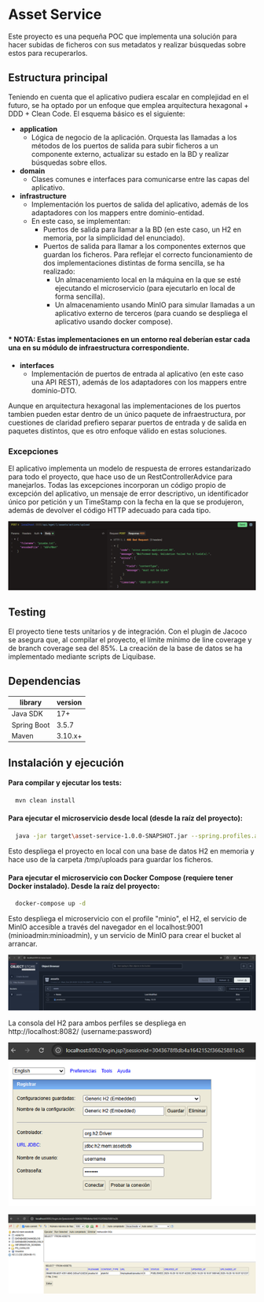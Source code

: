 # Asset Service

Este proyecto es una pequeña POC que implementa una solución para hacer subidas de ficheros con sus metadatos y realizar búsquedas sobre estos para recuperarlos.

## Estructura principal

Teniendo en cuenta que el aplicativo pudiera escalar en complejidad en el futuro, se ha optado por un enfoque que emplea arquitectura hexagonal + DDD + Clean Code. El esquema básico es el siguiente:

* __application__
    * Lógica de negocio de la aplicación. Orquesta las llamadas a los métodos de los puertos de salida para subir ficheros a un componente externo, actualizar su estado en la BD y realizar búsquedas sobre ellos.
* __domain__
    * Clases comunes e interfaces para comunicarse entre las capas del aplicativo.
* __infrastructure__
    * Implementación los puertos de salida del aplicativo, además de los adaptadores con los mappers entre dominio-entidad.
    * En este caso, se implementan:
      * Puertos de salida para llamar a la BD  (en este caso, un H2 en memoria, por la simplicidad del enunciado).
      * Puertos de salida para llamar a los componentes externos que guardan los ficheros. Para reflejar el correcto funcionamiento de dos implementaciones distintas de forma sencilla, se ha realizado:
        * Un almacenamiento local en la máquina en la que se esté ejecutando el microservicio (para ejecutarlo en local de forma sencilla).
        * Un almacenamiento usando MinIO para simular llamadas a un aplicativo externo de terceros (para cuando se despliega el aplicativo usando docker compose).
####        * NOTA: Estas implementaciones en un entorno real deberían estar cada una en su módulo de infraestructura correspondiente.
* __interfaces__
    * Implementación de puertos de entrada al aplicativo (en este caso una API REST), además de los adaptadores con los mappers entre dominio-DTO.

Aunque en arquitectura hexagonal las implementaciones de los puertos tambien pueden estar dentro de un único paquete de infraestructura, por cuestiones de claridad prefiero separar puertos de entrada y de salida en paquetes distintos, que es otro enfoque válido en estas soluciones.

### Excepciones
El aplicativo implementa un modelo de respuesta de errores estandarizado para todo el proyecto, que hace uso de un RestControllerAdvice para manejarlos. Todas las excepciones incorporan un código propio de excepción del aplicativo, un mensaje de error descriptivo, un identificador único por petición y un TimeStamp con la fecha en la que se produjeron, además de devolver el código HTTP adecuado para cada tipo.

![Exception.png](assets/Exception.png)

## Testing
El proyecto tiene tests unitarios y de integración. Con el plugin de Jacoco se asegura que, al compilar el proyecto, el límite mínimo de line coverage y de branch coverage sea del 85%. La creación de la base de datos se ha implementado mediante scripts de Liquibase.

## Dependencias

| library                             | version |
|-------------------------------------|---------|
| Java SDK                            | 17+     |
| Spring Boot                         | 3.5.7   |
| Maven                               | 3.10.x+ |

## Instalación y ejecución

#### Para compilar y ejecutar los tests:

```bash
  mvn clean install
```

#### Para ejecutar el microservicio desde local (desde la raíz del proyecto):

```bash
  java -jar target\asset-service-1.0.0-SNAPSHOT.jar --spring.profiles.active=local
```
Esto despliega el proyecto en local con una base de datos H2 en memoria y hace uso de la carpeta /tmp/uploads para guardar los ficheros.

#### Para ejecutar el microservicio con Docker Compose (requiere tener Docker instalado). Desde la raíz del proyecto:

```bash
  docker-compose up -d
```
Esto despliega el microservicio con el profile "minio", el H2, el servicio de MinIO accesible a través del navegador en el localhost:9001 (minioadmin:minioadmin), y un servicio de MinIO para crear el bucket al arrancar.

![MinIO.png](assets/MinIO.png)

La consola del H2 para ambos perfiles se despliega en http://localhost:8082/ (username:password)

![H2-console.png](assets/H2-console.png)

![H2-db.png](assets/H2-db.png)
